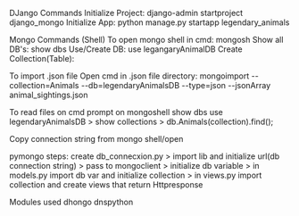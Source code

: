 DJango Commands
Initialize Project: django-admin startproject django_mongo
Initialize App: python manage.py startapp legendary_animals

Mongo Commands (Shell)
To open mongo shell in cmd: mongosh
Show all DB's: show dbs
Use/Create DB: use legangaryAnimalDB 
Create Collection(Table): 

To import .json file
Open cmd in .json file directory: mongoimport --collection=Animals --db=legendaryAnimalsDB --type=json --jsonArray animal_sightings.json

To read files on cmd prompt on mongoshell
show dbs
use legendaryAnimalsDB > show collections > db.Animals(collection).find(); 

Copy connection string from mongo shell/open

pymongo steps:
create db_connecxion.py > import lib and initialize url(db connection string) > pass to mongoclient > initialize db variable > in models.py import db var and initialize collection > in views.py import collection and create views that return Httpresponse

Modules used 
dhongo
dnspython
